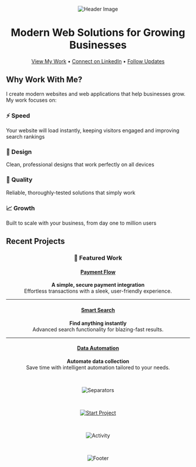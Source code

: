 <div align="center">

![Header Image](https://capsule-render.vercel.app/api?type=waving&color=6366F1&height=200&section=header&text=Harshit%20Duggal&fontSize=50&fontColor=ffffff&animation=fadeIn)

# Modern Web Solutions for Growing Businesses

[View My Work](https://harshitduggal.dev) • 
[Connect on LinkedIn](https://linkedin.com/in/harshitduggal) • 
[Follow Updates](https://twitter.com/harshitduggal)

</div>

## Why Work With Me?

I create modern websites and web applications that help businesses grow. My work focuses on:

### ⚡ Speed
Your website will load instantly, keeping visitors engaged and improving search rankings

### 🎯 Design
Clean, professional designs that work perfectly on all devices

### 💎 Quality
Reliable, thoroughly-tested solutions that simply work

### 📈 Growth
Built to scale with your business, from day one to million users
## Recent Projects

<div align="center">

### 🚀 Featured Work

#### [Payment Flow](https://stripe-kit-zeta.vercel.app)
**A simple, secure payment integration**  
Effortless transactions with a sleek, user-friendly experience.

---

#### [Smart Search](https://lighting-search.vercel.app)  
**Find anything instantly**  
Advanced search functionality for blazing-fast results.

---

#### [Data Automation](https://simplifyai-ten.vercel.app)  
**Automate data collection**  
Save time with intelligent automation tailored to your needs.

</div>


<br>

<div align="center">

![Separators](https://capsule-render.vercel.app/api?type=rect&color=gradient&customColorList=0,2,2,5,30&height=2&reversal=true)

<br>

[![Start Project](https://img.shields.io/badge/START_A_PROJECT-000?style=for-the-badge&labelColor=black&color=6366F1&logoColor=white)](mailto:your@email.com)

<br>

![Activity](https://github-readme-activity-graph.vercel.app/graph?username=duggal1&bg_color=00000000&color=6366F1&line=6366F1&point=ffffff&area=true&hide_border=true&area_color=6366F122)

<br>

![Footer](https://capsule-render.vercel.app/api?type=venom&color=gradient&customColorList=0,2,2,5,30&height=200&section=footer&reversal=true&descSize=20&descAlignY=50)

</div>
